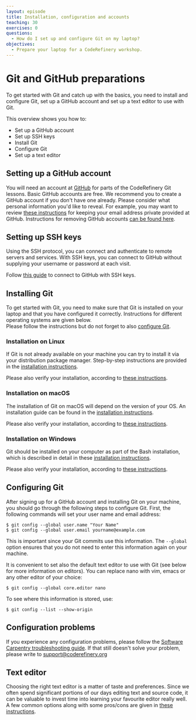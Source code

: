 ```yaml
---
layout: episode
title: Installation, configuration and accounts
teaching: 30
exercises: 0
questions:
  - How do I set up and configure Git on my laptop?
objectives:
  - Prepare your laptop for a CodeRefinery workshop.
---
```


# Git and GitHub preparations

To get started with Git and catch up with the basics, you need to install and configure 
Git, set up a GitHub account and set up a text editor to use with Git. 

This overview shows you how to:
- Set up a GitHub account
- Set up SSH keys
- Install Git
- Configure Git
- Set up a text editor

## Setting up a GitHub account

You will need an account at [GitHub](https://github.com) for parts of the CodeRefinery
Git lessons. Basic GitHub accounts are free. 
We recommend you to create a GitHub
account if you don't have one already. Please consider what personal
information you'd like to reveal. For example, you may want to review [these
instructions](https://help.github.com/articles/keeping-your-email-address-private/)
for keeping your email address private provided at GitHub.
Instructions for removing GitHub accounts 
[can be found here](https://coderefinery.github.io/installation/#instructions-for-removing-accounts).

## Setting up SSH keys

Using the SSH protocol, you can connect and authenticate to remote servers and
services. With SSH keys, you can connect to GitHub without supplying your
username or password at each visit.

Follow [this guide](https://help.github.com/articles/connecting-to-github-with-ssh/) to connect
to GitHub with SSH keys.

## Installing Git

To get started with Git, you need to make sure that Git is installed on your laptop
and that you have configured it correctly. Instructions for different operating systems 
are given below.  
Please follow the instructions but do not forget to also
[configure Git](#configuring-git).

### Installation on Linux

If Git is not already available on your machine you can try to install it via
your distribution package manager. Step-by-step instructions are provided in the
[installation instructions](https://coderefinery.github.io/installation/git/#installation-on-linux).

Please also verify your installation, according to 
[these instructions](https://coderefinery.github.io/installation/git/#how-to-verify-the-installation).

### Installation on macOS

The installation of Git on macOS will depend on the version of your OS. 
An installation guide can be found in the 
[installation instructions](https://coderefinery.github.io/installation/git/#installation-on-macos).

Please also verify your installation, according to 
[these instructions](https://coderefinery.github.io/installation/git/#how-to-verify-the-installation).

### Installation on Windows

Git should be installed on your computer as part of the Bash installation, which is 
described in detail in these 
[installation instructions](https://coderefinery.github.io/installation/bash/#installation-on-windows).	

Please also verify your installation, according to 
[these instructions](https://coderefinery.github.io/installation/git/#how-to-verify-the-installation).

## Configuring Git

After signing up for a GitHub account and installing Git on your machine,
you should go through the following steps to configure Git.
First, the following commands will set your user name and email address:

```shell
$ git config --global user.name "Your Name"
$ git config --global user.email yourname@example.com
```

This is important since your Git commits use this information.
The `--global` option ensures that you do not need to enter this information again on your machine.

It is convenient to set also the default text editor to use with Git (see below for 
more information on editors).
You can replace nano with vim, emacs or any other editor of your choice:
```shell
$ git config --global core.editor nano
```

To see where this information is stored, use:
```shell
$ git config --list --show-origin
```

## Configuration problems

If you experience any configuration problems, please follow the 
[Software Carpentry troubleshooting guide](https://github.com/carpentries/workshop-template/wiki/Configuration-Problems-and-Solutions). 
If that still doesn't solve your problem, please write to support@coderefinery.org


## Text editor

Choosing the right text editor is a matter of taste and preferences. 
Since we often spend significant portions of our days editing text and source code, it can be 
valuable to invest time into learning your favourite editor really well. 
A few common options along with some pros/cons are given in 
[these instructions](https://coderefinery.github.io/installation/editors/).


